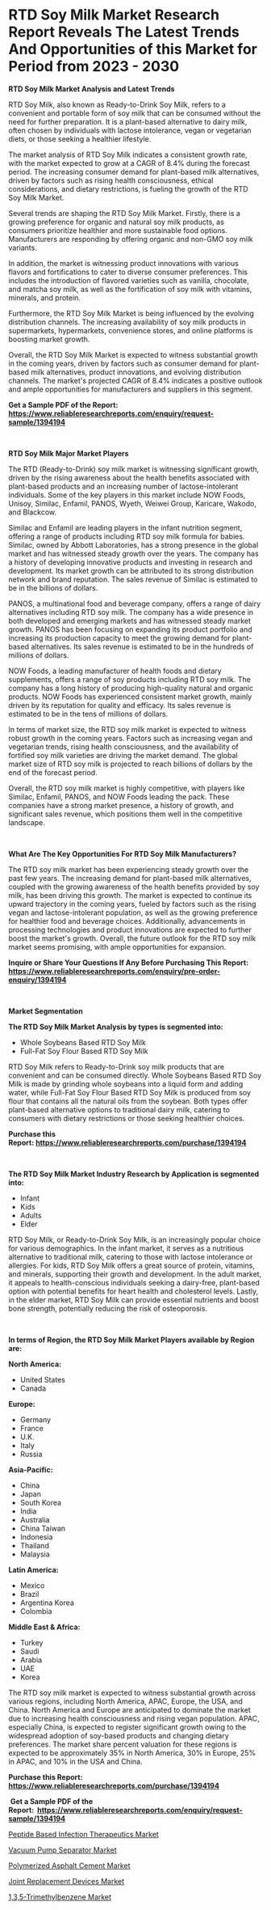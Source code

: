 <p><h1>RTD Soy Milk Market Research Report Reveals The Latest Trends And Opportunities of this Market for Period from 2023 - 2030</h1></p><p><strong>RTD Soy Milk Market Analysis and Latest Trends</strong></p>
<p><p>RTD Soy Milk, also known as Ready-to-Drink Soy Milk, refers to a convenient and portable form of soy milk that can be consumed without the need for further preparation. It is a plant-based alternative to dairy milk, often chosen by individuals with lactose intolerance, vegan or vegetarian diets, or those seeking a healthier lifestyle.</p><p>The market analysis of RTD Soy Milk indicates a consistent growth rate, with the market expected to grow at a CAGR of 8.4% during the forecast period. The increasing consumer demand for plant-based milk alternatives, driven by factors such as rising health consciousness, ethical considerations, and dietary restrictions, is fueling the growth of the RTD Soy Milk Market.</p><p>Several trends are shaping the RTD Soy Milk Market. Firstly, there is a growing preference for organic and natural soy milk products, as consumers prioritize healthier and more sustainable food options. Manufacturers are responding by offering organic and non-GMO soy milk variants.</p><p>In addition, the market is witnessing product innovations with various flavors and fortifications to cater to diverse consumer preferences. This includes the introduction of flavored varieties such as vanilla, chocolate, and matcha soy milk, as well as the fortification of soy milk with vitamins, minerals, and protein.</p><p>Furthermore, the RTD Soy Milk Market is being influenced by the evolving distribution channels. The increasing availability of soy milk products in supermarkets, hypermarkets, convenience stores, and online platforms is boosting market growth.</p><p>Overall, the RTD Soy Milk Market is expected to witness substantial growth in the coming years, driven by factors such as consumer demand for plant-based milk alternatives, product innovations, and evolving distribution channels. The market's projected CAGR of 8.4% indicates a positive outlook and ample opportunities for manufacturers and suppliers in this segment.</p></p>
<p><strong>Get a Sample PDF of the Report:&nbsp; <a href="https://www.reliableresearchreports.com/enquiry/request-sample/1394194">https://www.reliableresearchreports.com/enquiry/request-sample/1394194</a></strong></p>
<p>&nbsp;</p>
<p><strong>RTD Soy Milk Major Market Players</strong></p>
<p><p>The RTD (Ready-to-Drink) soy milk market is witnessing significant growth, driven by the rising awareness about the health benefits associated with plant-based products and an increasing number of lactose-intolerant individuals. Some of the key players in this market include NOW Foods, Unisoy, Similac, Enfamil, PANOS, Wyeth, Weiwei Group, Karicare, Wakodo, and Blackcow. </p><p>Similac and Enfamil are leading players in the infant nutrition segment, offering a range of products including RTD soy milk formula for babies. Similac, owned by Abbott Laboratories, has a strong presence in the global market and has witnessed steady growth over the years. The company has a history of developing innovative products and investing in research and development. Its market growth can be attributed to its strong distribution network and brand reputation. The sales revenue of Similac is estimated to be in the billions of dollars.</p><p>PANOS, a multinational food and beverage company, offers a range of dairy alternatives including RTD soy milk. The company has a wide presence in both developed and emerging markets and has witnessed steady market growth. PANOS has been focusing on expanding its product portfolio and increasing its production capacity to meet the growing demand for plant-based alternatives. Its sales revenue is estimated to be in the hundreds of millions of dollars.</p><p>NOW Foods, a leading manufacturer of health foods and dietary supplements, offers a range of soy products including RTD soy milk. The company has a long history of producing high-quality natural and organic products. NOW Foods has experienced consistent market growth, mainly driven by its reputation for quality and efficacy. Its sales revenue is estimated to be in the tens of millions of dollars.</p><p>In terms of market size, the RTD soy milk market is expected to witness robust growth in the coming years. Factors such as increasing vegan and vegetarian trends, rising health consciousness, and the availability of fortified soy milk varieties are driving the market demand. The global market size of RTD soy milk is projected to reach billions of dollars by the end of the forecast period.</p><p>Overall, the RTD soy milk market is highly competitive, with players like Similac, Enfamil, PANOS, and NOW Foods leading the pack. These companies have a strong market presence, a history of growth, and significant sales revenue, which positions them well in the competitive landscape.</p></p>
<p>&nbsp;</p>
<p><strong>What Are The Key Opportunities For RTD Soy Milk Manufacturers?</strong></p>
<p><p>The RTD soy milk market has been experiencing steady growth over the past few years. The increasing demand for plant-based milk alternatives, coupled with the growing awareness of the health benefits provided by soy milk, has been driving this growth. The market is expected to continue its upward trajectory in the coming years, fueled by factors such as the rising vegan and lactose-intolerant population, as well as the growing preference for healthier food and beverage choices. Additionally, advancements in processing technologies and product innovations are expected to further boost the market's growth. Overall, the future outlook for the RTD soy milk market seems promising, with ample opportunities for expansion.</p></p>
<p><strong>Inquire or Share Your Questions If Any Before Purchasing This Report: <a href="https://www.reliableresearchreports.com/enquiry/pre-order-enquiry/1394194">https://www.reliableresearchreports.com/enquiry/pre-order-enquiry/1394194</a></strong></p>
<p>&nbsp;</p>
<p><strong>Market Segmentation</strong></p>
<p><strong>The RTD Soy Milk Market Analysis by types is segmented into:</strong></p>
<p><ul><li>Whole Soybeans Based RTD Soy Milk</li><li>Full-Fat Soy Flour Based RTD Soy Milk</li></ul></p>
<p><p>RTD Soy Milk refers to Ready-to-Drink soy milk products that are convenient and can be consumed directly. Whole Soybeans Based RTD Soy Milk is made by grinding whole soybeans into a liquid form and adding water, while Full-Fat Soy Flour Based RTD Soy Milk is produced from soy flour that contains all the natural oils from the soybean. Both types offer plant-based alternative options to traditional dairy milk, catering to consumers with dietary restrictions or those seeking healthier choices.</p></p>
<p><strong>Purchase this Report:&nbsp;<a href="https://www.reliableresearchreports.com/purchase/1394194">https://www.reliableresearchreports.com/purchase/1394194</a></strong></p>
<p>&nbsp;</p>
<p><strong>The RTD Soy Milk Market Industry Research by Application is segmented into:</strong></p>
<p><ul><li>Infant</li><li>Kids</li><li>Adults</li><li>Elder</li></ul></p>
<p><p>RTD Soy Milk, or Ready-to-Drink Soy Milk, is an increasingly popular choice for various demographics. In the infant market, it serves as a nutritious alternative to traditional milk, catering to those with lactose intolerance or allergies. For kids, RTD Soy Milk offers a great source of protein, vitamins, and minerals, supporting their growth and development. In the adult market, it appeals to health-conscious individuals seeking a dairy-free, plant-based option with potential benefits for heart health and cholesterol levels. Lastly, in the elder market, RTD Soy Milk can provide essential nutrients and boost bone strength, potentially reducing the risk of osteoporosis.</p></p>
<p>&nbsp;</p>
<p><strong>In terms of Region, the RTD Soy Milk Market Players available by Region are:</strong></p>
<p>
    <p> <strong> North America: </strong>
        <ul>
            <li>United States</li>
            <li>Canada</li>
        </ul>
        </p> 
    <p> <strong> Europe: </strong>
        <ul>
            <li>Germany</li>
            <li>France</li>
            <li>U.K.</li>
            <li>Italy</li>
            <li>Russia</li>
        </ul>
        </p> 
    <p> <strong> Asia-Pacific: </strong>
        <ul>
            <li>China</li>
            <li>Japan</li>
            <li>South Korea</li>
            <li>India</li>
            <li>Australia</li>
            <li>China Taiwan</li>
            <li>Indonesia</li>
            <li>Thailand</li>
            <li>Malaysia</li>
        </ul>
        </p> 
    <p> <strong> Latin America: </strong>
        <ul>
            <li>Mexico</li>
            <li>Brazil</li>
            <li>Argentina Korea</li>
            <li>Colombia</li>
        </ul>
        </p> 
    <p> <strong> Middle East & Africa: </strong>
        <ul>
            <li>Turkey</li>
            <li>Saudi</li>
            <li>Arabia</li>
            <li>UAE</li>
            <li>Korea</li>
        </ul>
    </p>
    </p>
<p><p>The RTD soy milk market is expected to witness substantial growth across various regions, including North America, APAC, Europe, the USA, and China. North America and Europe are anticipated to dominate the market due to increasing health consciousness and rising vegan population. APAC, especially China, is expected to register significant growth owing to the widespread adoption of soy-based products and changing dietary preferences. The market share percent valuation for these regions is expected to be approximately 35% in North America, 30% in Europe, 25% in APAC, and 10% in the USA and China.</p></p>
<p><strong>Purchase this Report: <a href="https://www.reliableresearchreports.com/purchase/1394194">https://www.reliableresearchreports.com/purchase/1394194</a></strong></p>
<p>&nbsp;<strong>Get a Sample PDF of the Report:&nbsp;&nbsp;<a href="https://www.reliableresearchreports.com/enquiry/request-sample/1394194">https://www.reliableresearchreports.com/enquiry/request-sample/1394194</a></strong></p>
<p><strong></strong></p>
<p><p><a href="https://medium.com/@helenablick2023/peptide-based-infection-therapeutics-market-size-growth-forecast-2023-2030-6ac145bcc732">Peptide Based Infection Therapeutics Market</a></p><p><a href="https://www.linkedin.com/pulse/vacuum-pump-separator-market-research-report-provides-thorough-qboie/">Vacuum Pump Separator Market</a></p><p><a href="https://github.com/castoriffic/Market-Research-Report-List-1/blob/main/polymerized-asphalt-cement-market.md">Polymerized Asphalt Cement Market</a></p><p><a href="https://medium.com/@kevinbarnes75/joint-replacement-devices-market-size-cagr-trends-2024-2030-b9666cadd41b">Joint Replacement Devices Market</a></p><p><a href="https://github.com/ashepherd82/Market-Research-Report-List-1/blob/main/135-trimethylbenzene-market.md">1,3,5-Trimethylbenzene Market</a></p></p>